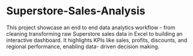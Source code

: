 # Superstore-Sales-Analysis
This project showcase an end to end data analytics workflow - from cleaning transforming raw Superstore sales data in Excel to building an interactive dashboard. It highlights KPIs like sales, profits, discounts, and regional performance, enabling data- driven decision making.
